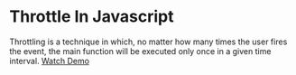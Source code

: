 # Throttle In Javascript
Throttling is a technique in which, no matter how many times the user fires the event, the main function will be executed only once in a given time interval.
[Watch Demo](https://stackblitz.com/edit/web-platform-fc6lan?file=index.html,js%2FthrottleFn.js,js%2Fsearch.js)

